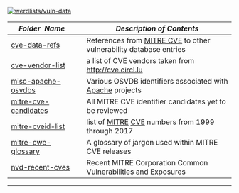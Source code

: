 [![werdlists/vuln-data](https://img.shields.io/badge/werdlists-vuln_data-purple.svg?logo=github&style=popout&longCache=true)](# "werdlists/vuln-data")

|&nbsp;&nbsp;&nbsp;&nbsp;_Folder&nbsp;&nbsp;Name_&nbsp;&nbsp;&nbsp;&nbsp;| _Description of Contents_
|:----------------|--------------------------------------------------------------------------------------------------------------------------------------------------------
| [cve-data-refs](cve-data-refs.zip.xz) |  References from [MITRE CVE](https://cve.mitre.org "Common Vulnerabilities and Exposures") to other vulnerability database entries 
| [cve-vendor-list](cve-vendor-list.txt) |  a list of CVE vendors taken from <http://cve.circl.lu> 
| [misc-apache-osvdbs](misc-apache-osvdbs.txt) |  Various OSVDB identifiers associated with [Apache](https://apache.org "The Apache Software Foundation") projects 
| [mitre-cve-candidates](mitre-cve-candidates.txt.xz) |  All MITRE CVE identifier candidates yet to be reviewed 
| [mitre-cveid-list](mitre-cveid-list.txt.xz) |  list of [MITRE](https://www.mitre.org) [CVE](https://cve.mitre.org) numbers from 1999 through 2017 
| [mitre-cwe-glossary](mitre-cwe-glossary.txt) |  A glossary of jargon used within MITRE CVE releases 
| [nvd-recent-cves](nvd-recent-cves.txt) |  Recent MITRE Corporation Common Vulnerabilities and Exposures 

* * *

